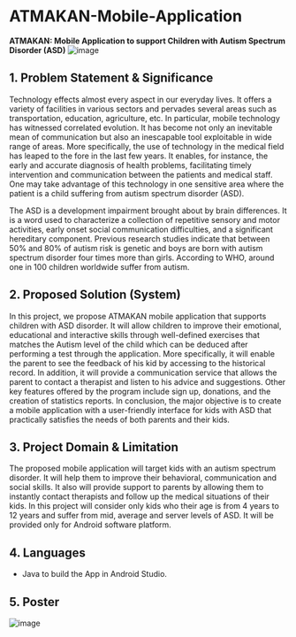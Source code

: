 # ATMAKAN-Mobile-Application
**ATMAKAN: Mobile Application to support Children with Autism Spectrum Disorder (ASD)**
![image](https://github.com/user-attachments/assets/5c0c6e86-aca1-4996-996b-92b065eb191b)


## **1. Problem Statement & Significance**

Technology effects almost every aspect in our everyday lives. It offers a variety of facilities in various sectors and pervades several areas such as transportation, education, agriculture, etc. In particular, mobile technology has witnessed correlated evolution. It has become not only an inevitable mean of communication but also an inescapable tool exploitable in wide range of areas. More specifically, the use of technology in the medical field has leaped to the fore in the last few years. It enables, for instance, the early and accurate diagnosis of health problems, facilitating timely intervention and communication between the patients and medical staff. One may take advantage of this technology in one sensitive area where the patient is a child suffering from autism spectrum disorder (ASD). 

The ASD is a development impairment brought about by brain differences. It is a word used to characterize a collection of repetitive sensory and motor activities, early onset social communication difficulties, and a significant hereditary component. Previous research studies indicate that between 50% and 80% of autism risk is genetic and boys are born with autism spectrum disorder four times more than girls. According to WHO, around one in 100 children worldwide suffer from autism.

## **2. Proposed Solution (System)**

In this project, we propose ATMAKAN mobile application that supports children with ASD disorder. It will allow children to improve their emotional, educational and interactive skills through well-defined exercises that matches the Autism level of the child which can be deduced after performing a test through the application. More specifically, it will enable the parent to see the feedback of his kid by accessing to the historical record. In addition, it will provide a communication service that allows the parent to contact a therapist and listen to his advice and suggestions. Other key features offered by the program include sign up, donations, and the creation of statistics reports. In conclusion, the major objective is to create a mobile application with a user-friendly interface for kids with ASD that practically satisfies the needs of both parents and their kids.

## **3. Project Domain & Limitation**

The proposed mobile application will target kids with an autism spectrum disorder. It will help them to improve their behavioral, communication and social skills. It also will provide support to parents by allowing them to instantly contact therapists and follow up the medical situations of their kids. In this project will consider only kids who their age is from 4 years to 12 years and suffer from mid, average and server levels of ASD. It will be provided only for Android software platform.

## **4. Languages**

* Java to build the App in Android Studio.

## **5. Poster**

![image](https://github.com/user-attachments/assets/1c41f952-b4c7-46c3-b2d1-727d25581c25)

